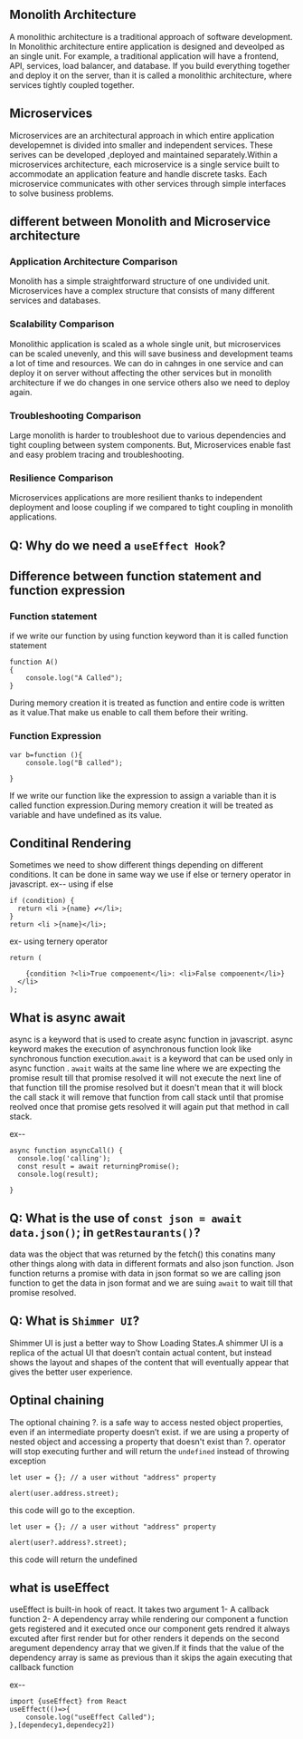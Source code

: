 ## Monolith Architecture
A monolithic architecture is a traditional approach of software development. In Monolithic architecture entire application is designed and deveolped as an single unit.  For example, a traditional application will have a frontend, API, services, load balancer, and database. If you build everything together and deploy it on the server, than it is  called a monolithic architecture, where services tightly coupled together.

## Microservices
Microservices are an architectural approach in which entire application developemnet is divided into smaller and independent services. These serives can be developed ,deployed and maintained separately.Within a microservices architecture, each microservice is a single service built to accommodate an application feature and handle discrete tasks. Each microservice communicates with other services through simple interfaces to solve business problems.

## different between Monolith and Microservice architecture

### Application Architecture Comparison
Monolith has a simple straightforward structure of one undivided unit. Microservices have a complex structure that consists of many different services and databases. 

### Scalability Comparison
Monolithic application is scaled as a whole single unit, but microservices can be scaled unevenly, and this will save business and development teams a lot of time and resources. 
We can do in cahnges in one service and can deploy it on server without affecting the other services but in monolith architecture if we do changes in one service others also we need to deploy again.

### Troubleshooting Comparison
Large monolith is harder to troubleshoot due to various dependencies and tight coupling between system components. But, Microservices enable fast and easy problem tracing and troubleshooting.

### Resilience Comparison
Microservices applications are more resilient thanks to independent deployment and loose coupling if we compared to tight coupling in monolith applications.



## Q: Why do we need a `useEffect Hook`?


## Difference between function statement and function expression
### Function statement
if we write our function by using function keyword than it is called function statement
````
function A()
{
    console.log("A Called");
}
````
During memory creation it is treated as function and entire code is written as it value.That make us enable to call them before their writing.
### Function Expression 
````
var b=function (){
    console.log("B called");

}
````
If we write our function like the expression to assign a variable than it is called function expression.During memory creation it will be treated as variable and have undefined as its value. 

## Conditinal Rendering 
Sometimes we need to show different things depending on different conditions. It can be done in same way we use if else or ternery operator in javascript.
ex-- using if else
````
if (condition) {
  return <li >{name} ✔</li>;
}
return <li >{name}</li>;
````
ex- using ternery operator
````
return (
  
    {condition ?<li>True compoenent</li>: <li>False compoenent</li>}
  </li>
);
````

## What is async await
async is a keyword that is used to create async function in javascript. async keyword makes the execution of asynchronous function look like synchronous function execution.`await` is a keyword that can be used only in async function . `await` waits at the same line where we are expecting the promise result till that promise resolved it will not execute the next line of that function till the promise resolved but it doesn't mean that it will block the call stack it will remove that function from call stack until that promise reolved once that promise gets resolved it will again put that method in call stack.

ex--
````
async function asyncCall() {
  console.log('calling');
  const result = await returningPromise();
  console.log(result);
  
}

````

## Q: What is the use of `const json = await data.json()`; in `getRestaurants()`?
data was the object that was returned by the fetch() this conatins many other things along with data in different formats and also json function. Json function returns a promise with data in json format so we are calling json function to get the data in json format and we are suing `await` to wait till that promise resolved.

## Q: What is `Shimmer UI`?
Shimmer UI is just a better way to Show Loading States.A shimmer UI is a replica of the actual UI that doesn’t contain actual content, but instead shows the layout and shapes of the content that will eventually appear that gives the better user experience.

## Optinal chaining
The optional chaining ?. is a safe way to access nested object properties, even if an intermediate property doesn’t exist.
if we are using a property of nested object and accessing a property that doesn't exist than ?. operator will stop executing further and will return the `undefined` instead of throwing exception
````
let user = {}; // a user without "address" property

alert(user.address.street);
````
this code will go to the  exception.

````
let user = {}; // a user without "address" property

alert(user?.address?.street);
````
this code will return the undefined

## what is useEffect
useEffect is built-in hook of react. It takes two argument 
1- A callback function
2- A dependency array
while rendering our component a function  gets registered and it executed once our component gets rendred it always excuted after first render but for other renders it depends on the second aregument dependency array that we given.If it finds that the value of the dependency array is same as previous than it skips the again executing that callback function

ex--
````
import {useEffect} from React
useEffect(()=>{
    console.log("useEffect Called");
},[dependecy1,dependecy2])
````





